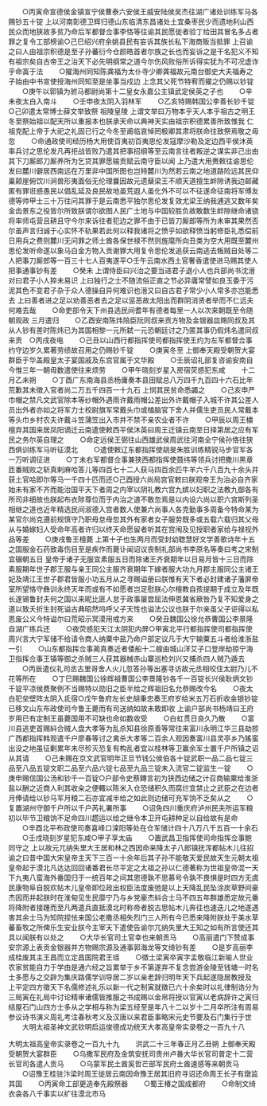 <!-- { "loadSidebar": true } -->
　　○丙寅命宣德侯金镇宣宁侯曹泰六安侯王威安陆侯吴杰往湖广诸处训练军马各赐钞五十锭  上以河南彰德卫辉归德山东临清东昌诸处土宜桑枣民少而遗地利山西民众而地狭故多贫乃命后军都督佥事李恪等往谕其民愿徙者验丁给田其冒名多占者罪之复令工部榜谕○己巳绍兴府余姚县民有妄诉其族长私下海商贩当抵罪  上召谕之曰人由祖宗积德是至子孙蕃衍今仓颜皓首者尔族之长也而妄诉之是干名犯义不知有祖宗矣自古帝王之治天下必先明纲常之道今尔伤风败俗所诉得实犹为不可况虚诈乎命寘于法
　　○擢海州同知陈龚福为太仆寺少卿龚福故元南台御史大夫福寿之子始由中书宣使授海州同知至是坐事当戍边  上念其父死节特宥而擢之仍赐以钞锭
　　○庚午以郭镇为驸马都尉尚第十二皇女永嘉公主镇武定侯英之子也
　　○辛未夜太白入南斗
　　○壬申夜太阴入羽林军
　　○乙亥特赐韩国公李善长钞千锭○己卯遣太常博士薛文举致祭  祖陵皇陵  上谓文举曰万物本乎天人本乎祖古之明王冬至祭始祖以配天所以重报本也朕承天命以典神天实由祖宗积德累善所致惟我  仁祖克配上帝于大祀之礼固已行之今冬至甫临哀悼罔极卿其肃将朕命往致祭焉敬之毋忽
　　○命通政使司经历杨大用使百夷初百夷思伦发寇摩沙勒及定边西平侯沐英率兵讨之思伦发凡再拒战皆败乃遣其把事招纲等至云南言往者叛逆之谋实非己出由其下刀厮郎刀厮养所为乞贷其罪愿输贡赋云南守臣以闻  上乃遣大用赉敕往谕思伦发曰麓川僻居西南远在万里非中国所图也岂特麓川为然若云南之地道路险远其民仰巢颠崖俯饮川涧兽形夷面俗无伦理曩因故元遗蘖梁王不顺天道擅生衅隙诱我边邮藏匿有罪诳惑愚民以倡乱延及良民故地虽荒遐人虽化外不可以不征遂命征南将军傅友德等帅甲士三十万往问其罪于是云南悉平独尔思伦发复效尤梁王纳我逋逃又数年矣金齿景东之役皆尔所致朕谓尔欲图人民广土地与中国较胜负故敢数生衅隙继命诸骁将率师屯营且耕且守今尔来诉往者犯边之罪不由于已皆刀厮郎等所为未审其果然否尔虽声言归诚于心实怀不轨果若此何以释我诸将之愤乎如欲释愤当躬修臣礼悉偿前日用兵之费则麓川无问罪之师土酋各保世禄不然则旌麾所向丑类为空大用既至麓州思伦发听命遂以象马白金方物入贡谢罪大用复令思伦发追获云南逃去叛贼自处等二人把事刀厮郎等一百三十七人百夷遂平○壬午云南水西土官奢香遣使进马赐其使人把事通事钞有差
　　○癸未  上谓侍臣曰兴治之要当进君子退小人也兵部尚书沈溍对曰君子小人猝未易识  上曰独行之士不随流俗正直之节必异庸常譬如良玉委于污泥其色不变君子杂于众人德操自异何难识也溍又曰自古君子常少小人常多亦岂能悉去  上曰善者进之足以劝善恶者去之足以惩恶故太阳出而群阴消贤者举而不仁远夫何难去哉
　　○命吏部令天下州县选民间耆年有德者每里一人以次来朝既至令随朝观政  三月遣归
　　○乙酉安南陈炜陪臣阮同叔来贡方物及金银器皿赐同叔及其从人钞有差时陈炜已为其国相黎一元所弑一元恐朝廷讨之乃匿其事仍假炜名遣同叔来贡　○丙戌夜电
　　○己丑以山西行都指挥使司都指挥使王约为左军都督佥事约守边岁久累著劳绩故召用之仍赐钞千锭
　　○庚寅冬至  上御奉天殿受朝贺大宴群臣于华盖殿皇太子宴国戚及东宫官属于文华殿
　　○壬辰诏礼部复咨谕安南自今惟三年一朝毋数遣使往来烦劳
　　○甲午晓刻岁星入房宿荧惑犯东咸
　　十二月乙未朔
　　○丁酉广东南海县丞杨庸奏本县田赋总八万四千九百四十六石比年荒歉其未徵入官者尚二万五千四百一十九石  上悯其民贫命悉蠲之
　　○己亥申严巾帽之禁凡文武官除本等纱帽外遇雨许戴雨帽公差出外许戴帽子入城不许其公差人员出外者亦如之将军力士校尉旗军常戴头巾或榼脑官下舍人并儒生吏员民人常戴本等头巾乡村农夫许戴斗笠蒲笠出入市井不禁不亲农业者不许
　　○甲辰以周王橚檀弃其国来居凤阳谪迁云南遣使敕西平侯沐英曰周王迁镇云南至日择第居之应有军民之务尔英自理之
　　○命定远侯王弼往山西雄武侯周武往河南全宁侯孙恪往狭西俱训练军马听征漠北
　　○遣使敕辽东都指挥使胡旻朱胜训练精锐马步官军各一万听调征进
　　○丁未右军都督佥事兼狭西都指挥使聂纬等领兵讨把撒川黑章匝番贼败之斩真剌麻哈答儿等四百七十二人获马四百余匹牛羊六千八百九十余头并获土官哈即尔等马一千四十匹而还○己酉授六尚局宫官敕曰朕观帝王为治必自齐家始未有家不齐而能治国平天下者周之内宰以阴礼教六宫九嫔以妇职之法教九御各有所司非细故也朕起布衣陟尊位而于内治之道不敢忽焉是以内设六尚以职六宫斯列圣相继之道也近年精选民间淑德入宫者数人使兼六尚事人各克勤事多周备今特命某为某官尔尚克遵前规慎守乃职毋怠毋忽其外有家者女子服劳既多或五载六载归其父母从与婚嫁妇人受命年高者许归以终天命愿留者听其在宫闱及见授职者家给与禄视外品等差
　　○庚戌鲁王檀薨  上第十子也生两月而受封幼聦慧好文学善歌诗年十五之国服金石药致毒伤目至是疾作而薨讣闻诏议丧制礼部尚书李原名等奏曰考之宋制宜辍朝五日  皇帝于诸子无服宜素服五日而除诸王齐衰期年以日易月皆十三日而除素服期年世子郡王服与亲王同公主服齐衰期年下嫁者服大功九月郡主服同公主诸王妃及靖江王世子郡君皆服小功五月从之寻赐谥册曰朕惟有天下者必封建诸子藩屏帝室所望恪守彝训永终天年而或有不如愿者岂足慰朕心尔檀教自孩提期于成立及年既长遂锡鲁封夫何之国以来昵比匪人怠于政事屡尝屈法伸恩冀省厥咎乃复不知爱身之道以致夭折生封死谥古典昭然呜呼父子天性也谥法公议也朕于尔亲虽父子讵得以私恩废公义今特谥尔曰荒昭示冥漠用戒方来
　　○癸丑魏国公徐允恭曹国公李景隆自湖广练兵还
　　○夜荧惑犯天江太阴犯内屏○甲寅北平行都指挥使司都指挥使周兴言大宁军储不给请令商人纳粟中盐乃命户部定议凡于大宁输粟五斗者给淮浙盐一引
　　○山东都指挥佥事蔺真奏近者倭船十二艘由城山洋艾子口登岸劫掠宁海卫指挥佥事王镇等御之杀贼三人获其器械赤山寨巡检刘兴又捕杀四人贼乃遁去
　　○丙辰遣仪礼司丞古里哥舍人火儿忽答孙等出塞寻访故元丞相咬住太尉乃儿不花等所在
　　○丁巳赐魏国公徐辉祖曹国公李景隆钞各千一百锭长兴侯耿炳文钞千锭平凉侯费聚例不当赐特以勋旧之臣半给之辉祖旧名允恭赐改今名
　　○夜太白犯垒壁阵太阴入氐宿○戊午鲁府左长史胡秉忠奏王府岁给米五万石折收金银钞锭已移文山东布政使司今鲁王薨而有司送纳如故未敢即收  上谕户部尚书杨靖曰王府岁用已有定制王虽薨国用不可缺也命如数收受
　　○白虹贯日良久乃散
　　○富川县逃吏首赐紏合贼人盘大孝等为乱杀知县徐原善等常往来富川永明江华三县劫掠广西都指挥韩观遣千户廖春等讨之禽杀大孝等二百余人观因奏富川县灵亭乡乃猺蛮出没之地虽征剿累年未尽殄灭恐复有构乱者宜以桂林等卫赢余军士置千户所镇之诏从其请
　　○己未赐在京文武官明年正旦节钱公侯伯各十锭武职一品二品七锭三品至八品五锭文职二品至六品六锭七品至九品三锭未入流官二锭监生一锭
　　○庚申赐信国公汤和钞千一百锭○户部令史蔡鏄言初为狭西边储之计召商输粟给淮浙盐以酬之近商人利其收籴之便輙以陈米入仓恐储积久而腐烂宜禁止之武臣之在边者月俸请给以钞马军月粮二石亦宜减半给之如此则边储可充军饷不乏矣从之
　　○复置湖州守御千户所以千户芮礼署所事
　　○诏免四川重庆府泸州民夫所运军粮初以毕节卫粮饷不足命四川趱运以给之继令本卫开屯耕种足以自给故有是命
　　○辛酉北平布政使司奏喜峰口滦阳等处在仓军储计四十八万八千五百一十余石
　　○壬戌晓刻岁星犯东咸○甲子享太庙
　　○置武昌卫指挥使司命指挥佥事鲍同守之  上以故元兀纳失里大王居和林之西因命来降太子八郎镇抚浑都帖木儿往招谕之曰昔中国大宋皇帝主天下三百一十余年后其子孙不能敬天爱民故天生元朝太祖皇帝起于漠北凡达达回回诸番君长尽平定之太祖之孙以仁德著称为世祖皇帝混一天下九夷八蛮海外番国归于一统百年之间其恩德孰不思慕号令孰不畏惧是时四方无虞民康物阜自脱欢帖木儿皇帝即位政出权臣法度废弛是以上天降乱民坠涂炭草野间豪杰因而并起朕时在淮甸见生民靡宁乃与乡党豪杰紏合士马不四五年群雄悉定故元番将降附者接踵而至凡两遣兵直抵漠北时称帝者脱古思帖木儿奔往也速迭儿之地遂遇害其余士马为知院捏怯来国公老撒丞相失烈门三人所有今已悉来降附朕处于美水草蕃畜牧之所俾乐生安业朕今主宰天下遣使告谕尔兀纳失里大王知之如有所言使还其具以闻朕有以处之
　　○大华长官司土官幸也来朝贡马
　　○高丽遣门下赞成事安宗源上表贡金银器并方物赐宗源及通事郭海龙等文绮钞有差
　　○是岁高丽李成桂废其主王昌而立定昌国院君王瑶
　　○徵士梁寅卒寅字孟敬临江新喻人世业农家贫能自力于学由是通六经之旨累举于乡不第遂弃不复念尝游金陵至钱塘一时名士多愿与之交辟为集庆路儒学训导居二岁以亲老辞归明年天下兵起遂隐居教授及  上平定四方徵天下名儒修述礼乐以新一代之制寅就徵已六十余矣时以礼律制诰分为三局寅在礼局中讨论精审诸儒皆推服之书成赐以金帛将授以官寅以老病辞许之寅归结屋石门山四方士多从之学相与称为梁五经至是年八十二以岁十二月卒所注有周易参议诗书演义周礼考注春秋考义及汉唐以来君臣事略宋元史节要及石门集行于世
　　大明太祖圣神文武钦明启运俊德成功统天大孝高皇帝实录卷之一百九十八



大明太祖高皇帝实录卷之一百九十九
　　洪武二十三年春正月乙丑朔  上御奉天殿受朝贺大宴群臣
　　○乌撒军民府及金筑安抚司贵州卢番大华长官司普定十二营长官司各遣人贡马
　　○乌蒙军民土酋奚哲芒部军民府土酋速感等来朝贡马
　　○诏豫王桂驻汴梁时周王徙居云南因命豫王居其旧府寻诏还命周王长子有燉监其国
　　○丙寅命工部更造奉先殿祭器
　　○蜀王椿之国成都府
　　○命制文绮衣衾各八千事实以纩往漠北市马
